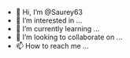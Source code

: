 - 👋 Hi, I’m @Saurey63
- 👀 I’m interested in ...
- 🌱 I’m currently learning ...
- 💞️ I’m looking to collaborate on ...
- 📫 How to reach me ...

<!---
Saurey63/Saurey63 is a ✨ special ✨ repository because its `README.md` (this file) appears on your GitHub profile.
You can click the Preview link to take a look at your changes.
---so play INTERMINABLE​ rooms​
